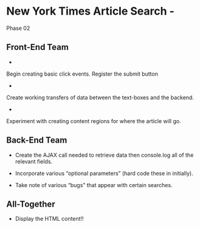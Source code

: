 ﻿# New York Times Article Search - 
Phase 02

## Front-End Team

* 
Begin creating basic click events. 
Register the submit button

* 
Create working transfers of data between the text-boxes and the backend.

*
 Experiment with creating content regions for where the article will go.


## Back-End Team

* Create the AJAX call needed to retrieve data then console.log all of the relevant fields.


* Incorporate various “optional parameters” (hard code these in initially).


* Take note of various “bugs” that appear with certain searches.

## All-Together

* Display the HTML content!!
